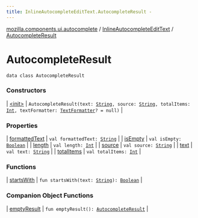 ```yaml
---
title: InlineAutocompleteEditText.AutocompleteResult - 
---
```


[mozilla.components.ui.autocomplete](../../index.html) / [InlineAutocompleteEditText](../index.html) / [AutocompleteResult](./index.html)

# AutocompleteResult

`data class AutocompleteResult`

### Constructors

| [&lt;init&gt;](-init-.html) | `AutocompleteResult(text: `[`String`](https://kotlinlang.org/api/latest/jvm/stdlib/kotlin/-string/index.html)`, source: `[`String`](https://kotlinlang.org/api/latest/jvm/stdlib/kotlin/-string/index.html)`, totalItems: `[`Int`](https://kotlinlang.org/api/latest/jvm/stdlib/kotlin/-int/index.html)`, textFormatter: `[`TextFormatter`](../../-text-formatter.html)`? = null)` |

### Properties

| [formattedText](formatted-text.html) | `val formattedText: `[`String`](https://kotlinlang.org/api/latest/jvm/stdlib/kotlin/-string/index.html) |
| [isEmpty](is-empty.html) | `val isEmpty: `[`Boolean`](https://kotlinlang.org/api/latest/jvm/stdlib/kotlin/-boolean/index.html) |
| [length](length.html) | `val length: `[`Int`](https://kotlinlang.org/api/latest/jvm/stdlib/kotlin/-int/index.html) |
| [source](source.html) | `val source: `[`String`](https://kotlinlang.org/api/latest/jvm/stdlib/kotlin/-string/index.html) |
| [text](text.html) | `val text: `[`String`](https://kotlinlang.org/api/latest/jvm/stdlib/kotlin/-string/index.html) |
| [totalItems](total-items.html) | `val totalItems: `[`Int`](https://kotlinlang.org/api/latest/jvm/stdlib/kotlin/-int/index.html) |

### Functions

| [startsWith](starts-with.html) | `fun startsWith(text: `[`String`](https://kotlinlang.org/api/latest/jvm/stdlib/kotlin/-string/index.html)`): `[`Boolean`](https://kotlinlang.org/api/latest/jvm/stdlib/kotlin/-boolean/index.html) |

### Companion Object Functions

| [emptyResult](empty-result.html) | `fun emptyResult(): `[`AutocompleteResult`](./index.md) |

